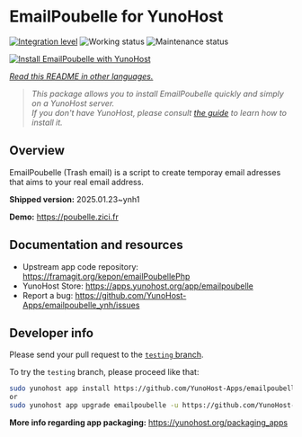 <!--
N.B.: This README was automatically generated by <https://github.com/YunoHost/apps/tree/master/tools/readme_generator>
It shall NOT be edited by hand.
-->

# EmailPoubelle for YunoHost

[![Integration level](https://apps.yunohost.org/badge/integration/emailpoubelle)](https://ci-apps.yunohost.org/ci/apps/emailpoubelle/)
![Working status](https://apps.yunohost.org/badge/state/emailpoubelle)
![Maintenance status](https://apps.yunohost.org/badge/maintained/emailpoubelle)

[![Install EmailPoubelle with YunoHost](https://install-app.yunohost.org/install-with-yunohost.svg)](https://install-app.yunohost.org/?app=emailpoubelle)

*[Read this README in other languages.](./ALL_README.md)*

> *This package allows you to install EmailPoubelle quickly and simply on a YunoHost server.*  
> *If you don't have YunoHost, please consult [the guide](https://yunohost.org/install) to learn how to install it.*

## Overview

EmailPoubelle (Trash email) is a script to create temporay email adresses that aims to your real email address.


**Shipped version:** 2025.01.23~ynh1

**Demo:** <https://poubelle.zici.fr>
## Documentation and resources

- Upstream app code repository: <https://framagit.org/kepon/emailPoubellePhp>
- YunoHost Store: <https://apps.yunohost.org/app/emailpoubelle>
- Report a bug: <https://github.com/YunoHost-Apps/emailpoubelle_ynh/issues>

## Developer info

Please send your pull request to the [`testing` branch](https://github.com/YunoHost-Apps/emailpoubelle_ynh/tree/testing).

To try the `testing` branch, please proceed like that:

```bash
sudo yunohost app install https://github.com/YunoHost-Apps/emailpoubelle_ynh/tree/testing --debug
or
sudo yunohost app upgrade emailpoubelle -u https://github.com/YunoHost-Apps/emailpoubelle_ynh/tree/testing --debug
```

**More info regarding app packaging:** <https://yunohost.org/packaging_apps>
